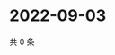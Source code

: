 # 2022-09-03

共 0 条

<!-- BEGIN WEIBO -->
<!-- 最后更新时间 Sat Sep 03 2022 00:23:17 GMT+0800 (China Standard Time) -->

<!-- END WEIBO -->
